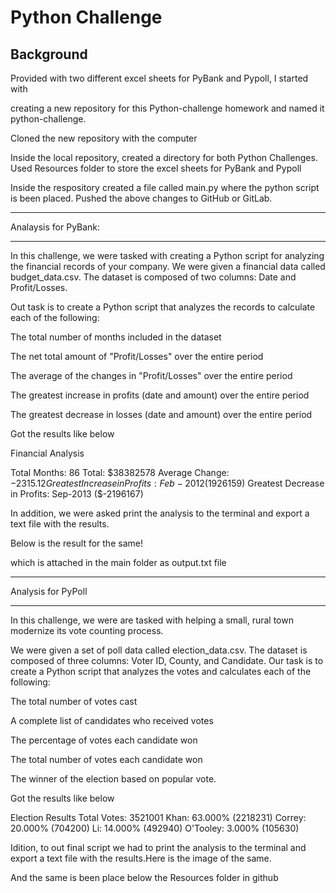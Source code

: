 # Python Challenge

## Background

Provided with two different excel sheets for PyBank and Pypoll, I started with

creating a new repository for this Python-challenge homework and named it python-challenge.

Cloned the new repository with the computer

Inside the local repository, created a directory for both Python Challenges. Used Resources folder to store the excel sheets for PyBank and Pypoll

Inside the respository created a file called main.py where the python script is been placed. Pushed the above changes to GitHub or GitLab.

--------------------------

Analaysis for PyBank:

--------------------------

In this challenge, we were tasked with creating a Python script for analyzing the financial records of your company. We were given a financial data called budget_data.csv. The dataset is composed of two columns: Date and Profit/Losses.

Out task is to create a Python script that analyzes the records to calculate each of the following:

The total number of months included in the dataset

The net total amount of "Profit/Losses" over the entire period

The average of the changes in "Profit/Losses" over the entire period

The greatest increase in profits (date and amount) over the entire period

The greatest decrease in losses (date and amount) over the entire period

Got the results like below


Financial Analysis

Total Months: 86 Total: $38382578 Average Change: $-2315.12 Greatest Increase in Profits: Feb-2012 ($1926159) Greatest Decrease in Profits: Sep-2013 ($-2196167)

In addition, we were asked print the analysis to the terminal and export a text file with the results.

Below is the result for the same!



which is attached in the main folder as output.txt file


-------------------------

Analysis for PyPoll

-------------------------

In this challenge, we were are tasked with helping a small, rural town modernize its vote counting process.

We were given a set of poll data called election_data.csv. The dataset is composed of three columns: Voter ID, County, and Candidate. Our task is to create a Python script that analyzes the votes and calculates each of the following:

The total number of votes cast

A complete list of candidates who received votes

The percentage of votes each candidate won

The total number of votes each candidate won

The winner of the election based on popular vote.

Got the results like below

Election Results
Total Votes: 3521001
Khan: 63.000% (2218231) Correy: 20.000% (704200) Li: 14.000% (492940) O'Tooley: 3.000% (105630)

Idition, to out final script we had to print the analysis to the terminal and export a text file with the results.Here is the image of the same.

And the same is been place below the Resources folder in github
